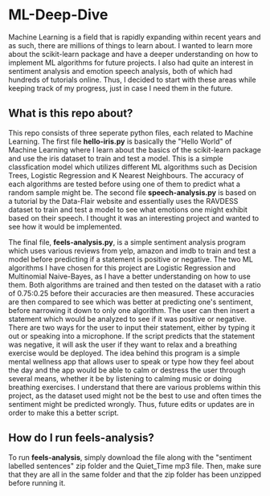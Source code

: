# ML-Deep-Dive
Machine Learning is a field that is rapidly expanding within recent years and as such, there are millions of things to learn about. I wanted to learn more about the scikit-learn package and have a deeper understanding on how to implement ML algorithms for future projects. I also had quite an interest in sentiment analysis and emotion speech analysis, both of which had hundreds of tutorials online. Thus, I decided to start with these areas while keeping track of my progress, just in case I need them in the future. 

## What is this repo about?
This repo consists of three seperate python files, each related to Machine Learning. The first file **hello-iris.py** is basically the "Hello World" of Machine Learning where I learn about the basics of the scikit-learn package and use the iris dataset to train and test a model. This is a simple classfication model which utilizes different ML algorithms such as Decision Trees, Logistic Regression and K Nearest Neighbours. The accuracy of each algorithms are tested before using one of them to predict what a random sample might be. The second file **speech-analysis.py** is based on a tutorial by the Data-Flair website and essentially uses the RAVDESS dataset to train and test a model to see what emotions one might exhibit based on their speech. I thought it was an interesting project and wanted to see how it would be implemented. 

The final file, **feels-analysis.py**, is a simple sentiment analysis program which uses various reviews from yelp, amazon and imdb to train and test a model before predicting if a statement is positive or negative. The two ML algorithms I have chosen for this project are Logistic Regression and Multinomial Naive-Bayes, as I have a better understanding on how to use them. Both algorithms are trained and then tested on the dataset with a ratio of 0.75:0.25 before their accuracies are then measured. These accuracies are then compared to see which was better at predicting one's sentiment, before narrowing it down to only one algorithm. The user can then insert a statement which would be analyzed to see if it was positive or negative. There are two ways for the user to input their statement, either by typing it out or speaking into a microphone. If the script predicts that the statement was negative, it will ask the user if they want to relax and a breathing exercise would be deployed. The idea behind this program is a simple mental wellness app that allows user to speak or type how they feel about the day and the app would be able to calm or destress the user through several means, whether it be by listening to calming music or doing breathing exercises. I understand that there are various problems within this project, as the dataset used might not be the best to use and often times the sentiment might be predicted wrongly. Thus, future edits or updates are in order to make this a better script. 

## How do I run feels-analysis?
To run **feels-analysis**, simply download the file along with the "sentiment labelled sentences" zip folder and the Quiet_Time mp3 file. Then, make sure that they are all in the same folder and that the zip folder has been unzipped before running it. 
